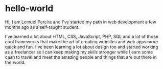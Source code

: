 # hello-world


Hi, I am Lemuel Pereira and I've started my path in web development a few months ago as a self-taught student.

I've learned a lot about HTML, CSS, JavaScript, PHP, SQL and a lot of those cool frameworks that make the art of creating websites and web apps more quick and fun. I've been learning a lot about design too and started working as a freelancer so I can keep making my skills stronger while I earn some cash to travel and meet the amazing people and things that are out there in the world.
